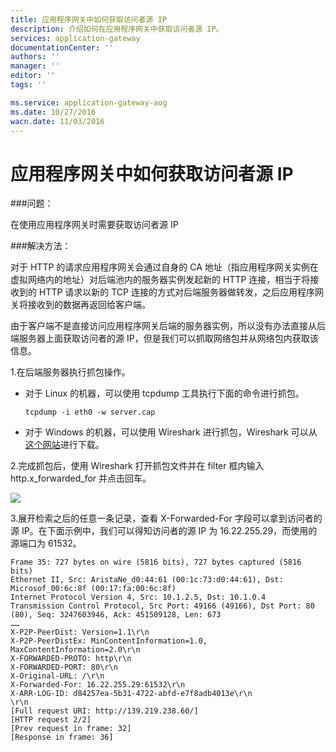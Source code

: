 ```yaml
---
title: 应用程序网关中如何获取访问者源 IP
description: 介绍如何在应用程序网关中获取访问者源 IP。
services: application-gateway
documentationCenter: ''
authors: ''
manager: ''
editor: ''
tags: ''

ms.service: application-gateway-aog
ms.date: 10/27/2016
wacn.date: 11/03/2016
---
```


# 应用程序网关中如何获取访问者源 IP

###问题：

在使用应用程序网关时需要获取访问者源 IP

###解决方法：

对于 HTTP 的请求应用程序网关会通过自身的 CA 地址（指应用程序网关实例在虚拟网络内的地址）对后端池内的服务器实例发起新的 HTTP 连接，相当于将接收到的 HTTP 请求以新的 TCP 连接的方式对后端服务器做转发，之后应用程序网关将接收到的数据再返回给客户端。

由于客户端不是直接访问应用程序网关后端的服务器实例，所以没有办法直接从后端服务器上面获取访问者的源 IP，但是我们可以抓取网络包并从网络包内获取该信息。

1.在后端服务器执行抓包操作。

- 对于 Linux 的机器，可以使用 tcpdump 工具执行下面的命令进行抓包。

    ```
    tcpdump -i eth0 -w server.cap
    ```

- 对于 Windows 的机器，可以使用 Wireshark 进行抓包，Wireshark 可以从[这个网站](https://www.wireshark.org/#download)进行下载。

2.完成抓包后，使用 Wireshark 打开抓包文件并在 filter 框内输入 http.x_forwarded_for 并点击回车。

![](./media/aog-web-app-get-user-ip/filter.png)

3.展开检索之后的任意一条记录，查看 X-Forwarded-For 字段可以拿到访问者的源 IP。在下面示例中，我们可以得知访问者的源 IP 为 16.22.255.29，而使用的源端口为 61532。

```
Frame 35: 727 bytes on wire (5816 bits), 727 bytes captured (5816 bits)
Ethernet II, Src: AristaNe_d0:44:61 (00:1c:73:d0:44:61), Dst: Microsof_00:6c:8f (00:17:fa:00:6c:8f)
Internet Protocol Version 4, Src: 10.1.2.5, Dst: 10.1.0.4
Transmission Control Protocol, Src Port: 49166 (49166), Dst Port: 80 (80), Seq: 3247603946, Ack: 451509128, Len: 673
……
X-P2P-PeerDist: Version=1.1\r\n
X-P2P-PeerDistEx: MinContentInformation=1.0, MaxContentInformation=2.0\r\n
X-FORWARDED-PROTO: http\r\n
X-FORWARDED-PORT: 80\r\n
X-Original-URL: /\r\n
X-Forwarded-For: 16.22.255.29:61532\r\n
X-ARR-LOG-ID: d84257ea-5b31-4722-abfd-e7f8adb4013e\r\n
\r\n
[Full request URI: http://139.219.238.60/]
[HTTP request 2/2]
[Prev request in frame: 32]
[Response in frame: 36]
```